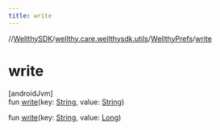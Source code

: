 ```yaml
---
title: write
---
```

//[WellthySDK](../../../index.html)/[wellthy.care.wellthysdk.utils](../index.html)/[WellthyPrefs](index.html)/[write](write.html)



# write



[androidJvm]\
fun [write](write.html)(key: [String](https://kotlinlang.org/api/latest/jvm/stdlib/kotlin/-string/index.html), value: [String](https://kotlinlang.org/api/latest/jvm/stdlib/kotlin/-string/index.html))

fun [write](write.html)(key: [String](https://kotlinlang.org/api/latest/jvm/stdlib/kotlin/-string/index.html), value: [Long](https://kotlinlang.org/api/latest/jvm/stdlib/kotlin/-long/index.html))





